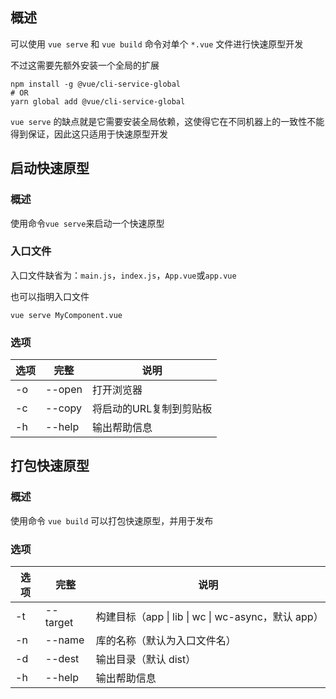 ## 概述

可以使用 `vue serve` 和 `vue build` 命令对单个 `*.vue` 文件进行快速原型开发

不过这需要先额外安装一个全局的扩展

```shell
npm install -g @vue/cli-service-global
# OR
yarn global add @vue/cli-service-global
```

`vue serve` 的缺点就是它需要安装全局依赖，这使得它在不同机器上的一致性不能得到保证，因此这只适用于快速原型开发



## 启动快速原型

### 概述

使用命令`vue serve`来启动一个快速原型

### 入口文件

入口文件缺省为：`main.js`，`index.js`，`App.vue`或`app.vue`

也可以指明入口文件

```shell
vue serve MyComponent.vue
```

### 选项

| 选项 | 完整   | 说明                    |
| ---- | ------ | ----------------------- |
| -o   | --open | 打开浏览器              |
| -c   | --copy | 将启动的URL复制到剪贴板 |
| -h   | --help | 输出帮助信息            |



## 打包快速原型

### 概述

使用命令 `vue build` 可以打包快速原型，并用于发布

### 选项

| 选项 | 完整     | 说明                                               |
| ---- | -------- | -------------------------------------------------- |
| -t   | --target | 构建目标（app \| lib \| wc \| wc-async，默认 app） |
| -n   | --name   | 库的名称（默认为入口文件名）                       |
| -d   | --dest   | 输出目录（默认 dist）                              |
| -h   | --help   | 输出帮助信息                                       |

